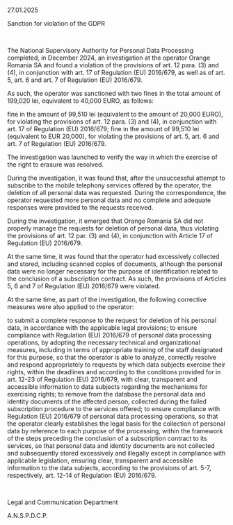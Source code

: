 27.01.2025

Sanction for violation of the GDPR

 

The National Supervisory Authority for Personal Data Processing completed, in December 2024, an investigation at the operator Orange Romania SA and found a violation of the provisions of art. 12 para. (3) and (4), in conjunction with art. 17 of Regulation (EU) 2016/679, as well as of art. 5, art. 6 and art. 7 of Regulation (EU) 2016/679.

As such, the operator was sanctioned with two fines in the total amount of 199,020 lei, equivalent to 40,000 EURO, as follows:

fine in the amount of 99,510 lei (equivalent to the amount of 20,000 EURO), for violating the provisions of art. 12 para. (3) and (4), in conjunction with art. 17 of Regulation (EU) 2016/679; fine in the amount of 99,510 lei (equivalent to EUR 20,000), for violating the provisions of art. 5, art. 6 and art. 7 of Regulation (EU) 2016/679.

The investigation was launched to verify the way in which the exercise of the right to erasure was resolved.

During the investigation, it was found that, after the unsuccessful attempt to subscribe to the mobile telephony services offered by the operator, the deletion of all personal data was requested. During the correspondence, the operator requested more personal data and no complete and adequate responses were provided to the requests received.

During the investigation, it emerged that Orange Romania SA did not properly manage the requests for deletion of personal data, thus violating the provisions of art. 12 par. (3) and (4), in conjunction with Article 17 of Regulation (EU) 2016/679.

At the same time, it was found that the operator had excessively collected and stored, including scanned copies of documents, although the personal data were no longer necessary for the purpose of identification related to the conclusion of a subscription contract. As such, the provisions of Articles 5, 6 and 7 of Regulation (EU) 2016/679 were violated.

At the same time, as part of the investigation, the following corrective measures were also applied to the operator:

to submit a complete response to the request for deletion of his personal data, in accordance with the applicable legal provisions; to ensure compliance with Regulation (EU) 2016/679 of personal data processing operations, by adopting the necessary technical and organizational measures, including in terms of appropriate training of the staff designated for this purpose, so that the operator is able to analyze, correctly resolve and respond appropriately to requests by which data subjects exercise their rights, within the deadlines and according to the conditions provided for in art. 12-23 of Regulation (EU) 2016/679, with clear, transparent and accessible information to data subjects regarding the mechanisms for exercising rights; to remove from the database the personal data and identity documents of the affected person, collected during the failed subscription procedure to the services offered; to ensure compliance with Regulation (EU) 2016/679 of personal data processing operations, so that the operator clearly establishes the legal basis for the collection of personal data by reference to each purpose of the processing, within the framework of the steps preceding the conclusion of a subscription contract to its services, so that personal data and identity documents are not collected and subsequently stored excessively and illegally except in compliance with applicable legislation, ensuring clear, transparent and accessible information to the data subjects, according to the provisions of art. 5-7, respectively, art. 12-14 of Regulation (EU) 2016/679.

 

Legal and Communication Department

A.N.S.P.D.C.P.
